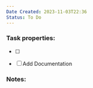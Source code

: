 ```yaml
---
Date Created: 2023-11-03T22:36
Status: To Do
---
```

### Task properties:

- [ ]
- [ ] Add Documentation
  

### Notes: